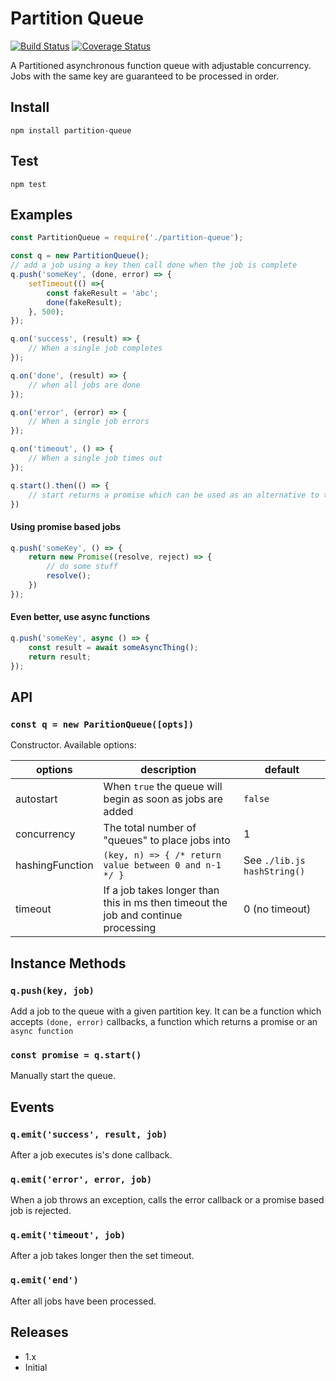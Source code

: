# Partition Queue

[![Build Status](https://travis-ci.org/sean256/partition-queue.svg?branch=master)](https://travis-ci.org/sean256/partition-queue) [![Coverage Status](https://coveralls.io/repos/github/sean256/partition-queue/badge.svg?branch=feature%2Fpartition-queue)](https://coveralls.io/github/sean256/partition-queue?branch=feature%2Fpartition-queue)

A Partitioned asynchronous function queue with adjustable concurrency. Jobs with the same key are guaranteed to be processed in order.


## Install

`npm install partition-queue`

## Test

`npm test`

## Examples

```js
const PartitionQueue = require('./partition-queue');

const q = new PartitionQueue();
// add a job using a key then call done when the job is complete
q.push('someKey', (done, error) => {
	setTimeout(() =>{
		const fakeResult = 'abc';
		done(fakeResult);
	}, 500);
});

q.on('success', (result) => {
	// When a single job completes
});

q.on('done', (result) => {
	// when all jobs are done
});

q.on('error', (error) => {
	// When a single job errors
});

q.on('timeout', () => {
	// When a single job times out
});

q.start().then(() => {
	// start returns a promise which can be used as an alternative to the 'done' event.
})
```

#### Using promise based jobs
```js
q.push('someKey', () => {
	return new Promise((resolve, reject) => {
		// do some stuff
		resolve();
	})
});
```

#### Even better, use async functions
```js
q.push('someKey', async () => {
	const result = await someAsyncThing();
	return result;
});
```

## API

### `const q = new ParitionQueue([opts])`

Constructor. Available options:

options | description | default
--- | --- | ---
autostart | When `true` the queue will begin as soon as jobs are added | `false`
concurrency | The total number of "queues" to place jobs into | 1
hashingFunction | `(key, n) => { /* return value between 0 and n-1 */ }` | See `./lib.js hashString()`
timeout | If a job takes longer than this in ms then timeout the job and continue processing | 0 (no timeout)

## Instance Methods

### `q.push(key, job)`

Add a job to the queue with a given partition key. It can be a function which accepts `(done, error)` callbacks, a function which returns a promise or an `async function`

### `const promise = q.start()`

Manually start the queue.

## Events

### `q.emit('success', result, job)`
After a job executes is's done callback.

### `q.emit('error', error, job)`
When a job throws an exception, calls the error callback or a promise based job is rejected.

### `q.emit('timeout', job)`
After a job takes longer then the set timeout.

### `q.emit('end')`
After all jobs have been processed.

## Releases

- 1.x
 - Initial